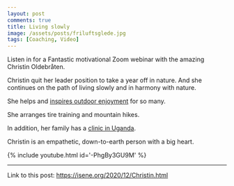```yaml
---
layout: post
comments: true
title: Living slowly
image: /assets/posts/friluftsglede.jpg
tags: [Coaching, Video]
---
```


Listen in for a Fantastic motivational Zoom webinar with the amazing Christin Oldebråten.

Christin quit her leader position to take a year off in nature. And she
continues on the path of living slowly and in harmony with nature.

She helps and [inspires outdoor enjoyment](https://friluftsglede.no/) for so many.

She arranges tire training and mountain hikes.

In addition, her family has a [clinic in Uganda](https://friluftsglede.no/mitandi/). 

Christin is an empathetic, down-to-earth person with a big heart.

{% include youtube.html id='-PhgBy3GU9M' %}

---
Link to this post: <https://isene.org/2020/12/Christin.html>
